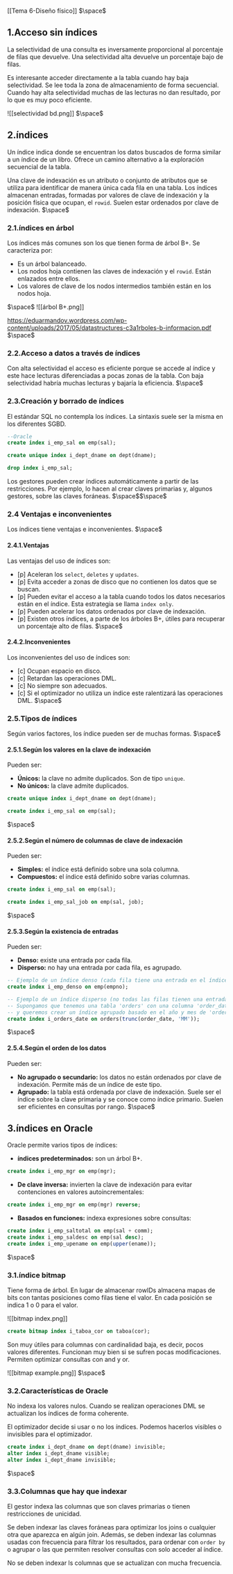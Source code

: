 [[Tema 6-Diseño físico]]
$\space$
## 1.Acceso sin índices
La selectividad de una consulta es inversamente proporcional al porcentaje de filas que devuelve. Una selectividad alta devuelve un porcentaje bajo de filas.

Es interesante acceder directamente a la tabla cuando hay baja selectividad. Se lee toda la zona de almacenamiento de forma secuencial. Cuando hay alta selectividad muchas de las lecturas no dan resultado, por lo que es muy poco eficiente.

![[selectividad bd.png]]
$\space$
## 2.índices
Un índice indica donde se encuentran los datos buscados de forma similar a un índice de un libro. Ofrece un camino alternativo a la exploración secuencial de la tabla.

Una clave de indexación es un atributo o conjunto de atributos que se utiliza para identificar de manera única cada fila en una tabla. Los índices almacenan entradas, formadas por valores de clave de indexación y la posición física que ocupan, el `rowid`. Suelen estar ordenados por clave de indexación.
$\space$
### 2.1.índices en árbol
Los índices más comunes son los que tienen forma de árbol B+. Se caracteriza por:
+ Es un árbol balanceado.
+ Los nodos hoja contienen las claves de indexación y el `rowid`. Están enlazados entre ellos.
+ Los valores de clave de los nodos intermedios también están en los nodos hoja. 

$\space$
![[árbol B+.png]]

https://eduarmandov.wordpress.com/wp-content/uploads/2017/05/datastructures-c3a1rboles-b-informacion.pdf
$\space$
### 2.2.Acceso a datos a través de índices
Con alta selectividad el acceso es eficiente porque se accede al índice y este hace lecturas diferenciadas a pocas zonas de la tabla. Con baja selectividad habría muchas lecturas y bajaría la eficiencia.
$\space$
### 2.3.Creación y borrado de índices
El estándar SQL no contempla los índices. La sintaxis suele ser la misma en los diferentes SGBD.

```sql
--Oracle
create index i_emp_sal on emp(sal);

create unique index i_dept_dname on dept(dname);

drop index i_emp_sal;
```

Los gestores pueden crear índices automáticamente a partir de las restricciones. Por ejemplo, lo hacen al crear claves primarias y, algunos gestores, sobre las claves foráneas.
$\space$$\space$
### 2.4 Ventajas e inconvenientes
Los índices tiene ventajas e inconvenientes.
$\space$
#### 2.4.1.Ventajas
Las ventajas del uso de índices son:
+ [p] Aceleran los `select`, `deletes` y `updates`.
+ [p] Evita acceder a zonas de disco que no contienen los datos que se buscan.
+ [p] Pueden evitar el acceso a la tabla cuando todos los datos necesarios están en el índice. Esta estrategia se llama `index only`.
+ [p] Pueden acelerar los datos ordenados por clave de indexación.
+ [p] Existen otros índices, a parte de los árboles B+, útiles para recuperar un porcentaje alto de filas.
$\space$
#### 2.4.2.Inconvenientes
Los inconvenientes del uso de índices son:
+ [c] Ocupan espacio en disco.
+ [c] Retardan las operaciones DML.
+ [c] No siempre son adecuados.
+ [c] Si el optimizador no utiliza un índice este ralentizará las operaciones DML.
$\space$
### 2.5.Tipos de índices
Según varios factores, los índice pueden ser de muchas formas.
$\space$
#### 2.5.1.Según los valores en la clave de indexación
Pueden ser:
+ **Únicos:** la clave no admite duplicados. Son de tipo `unique`.
+ **No únicos:** la clave admite duplicados.

```sql
create unique index i_dept_dname on dept(dname);

create index i_emp_sal on emp(sal);
```
$\space$
#### 2.5.2.Según el número de columnas de clave de indexación
Pueden ser:
+ **Simples:** el índice está definido sobre una sola columna.
+ **Compuestos:** el índice está definido sobre varias columnas.

```sql
create index i_emp_sal on emp(sal);

create index i_emp_sal_job on emp(sal, job);
```
$\space$
#### 2.5.3.Según la existencia de entradas
Pueden ser:
+ **Denso:** existe una entrada por cada fila.
+ **Disperso:** no hay una entrada por cada fila, es agrupado.

```sql
-- Ejemplo de un índice denso (cada fila tiene una entrada en el índice)
create index i_emp_denso on emp(empno);

-- Ejemplo de un índice disperso (no todas las filas tienen una entrada en el índice, se basa en agrupaciones)
-- Supongamos que tenemos una tabla 'orders' con una columna 'order_date' 
-- y queremos crear un índice agrupado basado en el año y mes de 'order_date'.
create index i_orders_date on orders(trunc(order_date, 'MM'));
```
$\space$
#### 2.5.4.Según el orden de los datos
Pueden ser:
+ **No agrupado o secundario:** los datos no están ordenados por clave de indexación. Permite más de un índice de este tipo.
+ **Agrupado:** la tabla está ordenada por clave de indexación. Suele ser el índice sobre la clave primaria y se conoce como índice primario. Suelen ser eficientes en consultas por rango.
$\space$
## 3.índices en Oracle
Oracle permite varios tipos de índices:
+ **índices predeterminados:** son un árbol B+.

```sql
create index i_emp_mgr on emp(mgr);
```

+ **De clave inversa:** invierten la clave de indexación para evitar contenciones en valores autoincrementales:

```sql
create index i_emp_mgr on emp(mgr) reverse;
```

+ **Basados en funciones:** indexa expresiones sobre consultas:

```sql
create index i_emp_saltotal on emp(sal + comm);
create index i_emp_saldesc on emp(sal desc);
create index i_emp_upename on emp(upper(ename));
```
$\space$
### 3.1.índice bitmap
Tiene forma de árbol. En lugar de almacenar rowIDs almacena mapas de bits con tantas posiciones como filas tiene el valor. En cada posición se indica 1 o 0 para el valor.

![[bitmap index.png]]

```sql
create bitmap index i_taboa_cor on taboa(cor);
```

Son muy útiles para columnas con cardinalidad baja, es decir, pocos valores diferentes. Funcionan muy bien si se sufren pocas modificaciones. Permiten optimizar consultas con and y or.

![[bitmap example.png]]
$\space$
### 3.2.Características de Oracle
No indexa los valores nulos. Cuando se realizan operaciones DML se actualizan los índices de forma coherente. 

El optimizador decide si usar o no los índices. Podemos hacerlos visibles o invisibles para el optimizador.

```sql
create index i_dept_dname on dept(dname) invisible;
alter index i_dept_dname visible;
alter index i_dept_dname invisible;
```
$\space$
### 3.3.Columnas que hay que indexar
El gestor indexa las columnas que son claves primarias o tienen restricciones de unicidad. 

Se deben indexar las claves foráneas para optimizar los joins o cualquier otra que aparezca en algún join. Además, se deben indexar las columnas usadas con frecuencia para filtrar los resultados, para ordenar con `order by` o agrupar o las que permiten resolver consultas con solo acceder al índice.

No se deben indexar ls columnas que se actualizan con mucha frecuencia.